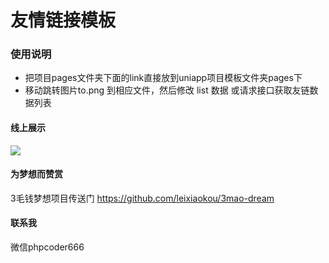 # 友情链接模板

### 使用说明

* 把项目pages文件夹下面的link直接放到uniapp项目模板文件夹pages下
* 移动跳转图片to.png 到相应文件，然后修改 list 数据 或请求接口获取友链数据列表
#### 线上展示

![](https://leijun-common.oss-cn-shenzhen.aliyuncs.com/youtube-mini-program.png)

#### 为梦想而赞赏

3毛钱梦想项目传送门 https://github.com/leixiaokou/3mao-dream

#### 联系我

微信phpcoder666
